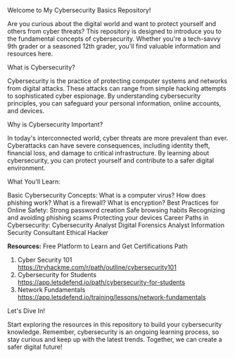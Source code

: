 Welcome to My Cybersecurity Basics Repository!

Are you curious about the digital world and want to protect yourself and others from cyber threats? This repository is designed to introduce you to the fundamental concepts of cybersecurity. Whether you're a tech-savvy 9th grader or a seasoned 12th grader, you'll find valuable information and resources here.

What is Cybersecurity?

Cybersecurity is the practice of protecting computer systems and networks from digital attacks. These attacks can range from simple hacking attempts to sophisticated cyber espionage. By understanding cybersecurity principles, you can safeguard your personal information, online accounts, and devices.

Why is Cybersecurity Important?

In today's interconnected world, cyber threats are more prevalent than ever. Cyberattacks can have severe consequences, including identity theft, financial loss, and damage to critical infrastructure. By learning about cybersecurity, you can protect yourself and contribute to a safer digital environment.

What You'll Learn:

Basic Cybersecurity Concepts:
What is a computer virus?
How does phishing work?
What is a firewall?
What is encryption?
Best Practices for Online Safety:
Strong password creation
Safe browsing habits
Recognizing and avoiding phishing scams
Protecting your devices
Career Paths in Cybersecurity:
Cybersecurity Analyst
Digital Forensics Analyst
Information Security Consultant
Ethical Hacker

**Resources:**
Free Platform to Learn and Get Certifications Path

1. Cyber Security 101
https://tryhackme.com/r/path/outline/cybersecurity101
2. Cybersecurity for Students
https://app.letsdefend.io/path/cybersecurity-for-students
3. Network Fundamentals 
https://app.letsdefend.io/training/lessons/network-fundamentals




Let's Dive In!

Start exploring the resources in this repository to build your cybersecurity knowledge. Remember, cybersecurity is an ongoing learning process, so stay curious and keep up with the latest trends. Together, we can create a safer digital future!
